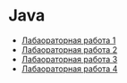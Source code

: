 # Java
+ [Лабаораторная работа 1](https://github.com/Chiffilin/Java/tree/main/L_1)
+ [Лабаораторная работа 2](https://github.com/Chiffilin/Java/tree/main/L_2)
+ [Лабаораторная работа 3](https://github.com/Chiffilin/Java/tree/main/L_1%20database)
+ [Лабаораторная работа 4](https://github.com/Chiffilin/Java/tree/main/L_4)

